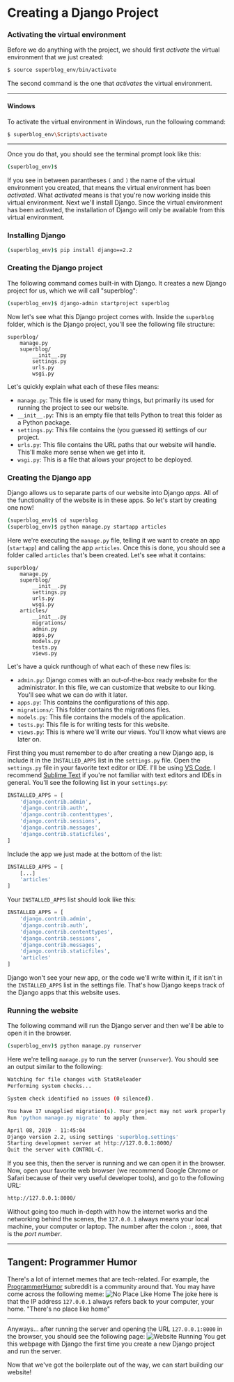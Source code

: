 # Creating a Django Project
### Activating the virtual environment
Before we do anything with the project, we should first *activate* the virtual environment that we just created:
```bash
$ source superblog_env/bin/activate
```
The second command is the one that *activates* the virtual environment.

---
#### Windows
To activate the virtual environment in Windows, run the following command:
```bash
$ superblog_env\Scripts\activate
```
---

Once you do that, you should see the terminal prompt look like this:
```bash
(superblog_env)$ 
```
If you see in between parantheses `(` and `)` the name of the virtual environment you created, that means the virtual environment has been *activated*. What *activated* means is that you're now working inside this virtual environment. Next we'll install Django. Since the virtual environment has been activated, the installation of Django will only be available from this virtual environment.
### Installing Django
```bash
(superblog_env)$ pip install django==2.2
```
### Creating the Django project
The following command comes built-in with Django. It creates a new Django project for us, which we will call "superblog":
```bash
(superblog_env)$ django-admin startproject superblog
```
Now let's see what this Django project comes with. Inside the `superblog` folder, which is the Django project, you'll see the following file structure:
```
superblog/
    manage.py
    superblog/
        __init__.py
        settings.py
        urls.py
        wsgi.py
```
Let's quickly explain what each of these files means:
- `manage.py`: This file is used for many things, but primarily its used for running the project to see our website.
- `__init__.py`: This is an empty file that tells Python to treat this folder as a Python package.
- `settings.py`: This file contains the (you guessed it) settings of our project.
- `urls.py`: This file contains the URL paths that our website will handle. This'll make more sense when we get into it.
- `wsgi.py`: This is a file that allows your project to be deployed.
### Creating the Django app
Django allows us to separate parts of our website into Django *apps*. All of the functionality of the website is in these apps. So let's start by creating one now!
```bash
(superblog_env)$ cd superblog
(superblog_env)$ python manage.py startapp articles
```
Here we're executing the `manage.py` file, telling it we want to create an app (`startapp`) and calling the app `articles`.
Once this is done, you should see a folder called `articles` that's been created. Let's see what it contains:
```
superblog/
    manage.py
    superblog/
        __init__.py
        settings.py
        urls.py
        wsgi.py
    articles/
        __init__.py
        migrations/
        admin.py
        apps.py
        models.py
        tests.py
        views.py
```
Let's have a quick runthough of what each of these new files is:
- `admin.py`: Django comes with an out-of-the-box ready website for the administrator. In this file, we can customize that website to our liking. You'll see what we can do with it later.
- `apps.py`: This contains the configurations of this app.
- `migrations/`: This folder contains the migrations files.
- `models.py`: This file contains the models of the application.
- `tests.py`: This file is for writing tests for this website.
- `views.py`: This is where we'll write our views. You'll know what views are later on.

First thing you must remember to do after creating a new Django app, is include it in the `INSTALLED_APPS` list in the `settings.py` file. Open the `settings.py` file in your favorite text editor or IDE. I'll be using [VS Code](https://code.visualstudio.com/download). I recommend [Sublime Text](https://www.sublimetext.com/3) if you're not familiar with text editors and IDEs in general. You'll see the following list in your `settings.py`:
```python
INSTALLED_APPS = [
    'django.contrib.admin',
    'django.contrib.auth',
    'django.contrib.contenttypes',
    'django.contrib.sessions',
    'django.contrib.messages',
    'django.contrib.staticfiles',
]
```
Include the app we just made at the bottom of the list:
```python
INSTALLED_APPS = [
    [...]
    'articles'
]
```
Your `INSTALLED_APPS` list should look like this:
```python
INSTALLED_APPS = [
    'django.contrib.admin',
    'django.contrib.auth',
    'django.contrib.contenttypes',
    'django.contrib.sessions',
    'django.contrib.messages',
    'django.contrib.staticfiles',
    'articles'
]
```
Django won't see your new app, or the code we'll write within it, if it isn't in the `INSTALLED_APPS` list in the settings file. That's how Django keeps track of the Django apps that this website uses.
### Running the website
The following command will run the Django server and then we'll be able to open it in the browser.
```bash
(superblog_env)$ python manage.py runserver
```
Here we're telling `manage.py` to run the server (`runserver`). You should see an output similar to the following:
```bash
Watching for file changes with StatReloader
Performing system checks...

System check identified no issues (0 silenced).

You have 17 unapplied migration(s). Your project may not work properly until you apply the migrations for app(s): admin, auth, contenttypes, sessions.
Run 'python manage.py migrate' to apply them.

April 08, 2019 - 11:45:04
Django version 2.2, using settings 'superblog.settings'
Starting development server at http://127.0.0.1:8000/
Quit the server with CONTROL-C.
```
If you see this, then the server is running and we can open it in the browser. Now, open your favorite web browser (we recommend Google Chrome or Safari because of their very useful developer tools), and go to the following URL:
```bash
http://127.0.0.1:8000/
```
Without going too much in-depth with how the internet works and the networking behind the scenes, the `127.0.0.1` always means your local machine, your computer or laptop. The number after the colon `:`, `8000`, that is the *port number*.

----
## Tangent: Programmer Humor
There's a lot of internet memes that are tech-related. For example, the [ProgrammerHumor](https://www.reddit.com/r/ProgrammerHumor/) subreddit is a community around that. You may have come across the following meme:
![No Place Like Home](https://i.imgur.com/XbG6gSA.jpg?1)
The joke here is that the IP address `127.0.0.1` always refers back to your computer, your home.
"There's no place like home"

----
Anyways... after running the server and opening the URL `127.0.0.1:8000` in the browser, you should see the following page:
![Website Running](https://i.imgur.com/UCHDKiO.png)
You get this webpage with Django the first time you create a new Django project and run the server.

Now that we've got the boilerplate out of the way, we can start building our website!